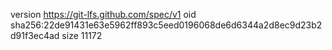 version https://git-lfs.github.com/spec/v1
oid sha256:22de91431e63e5962ff893c5eed0196068de6d6344a2d8ec9d23b2d91f3ec4ad
size 11172
